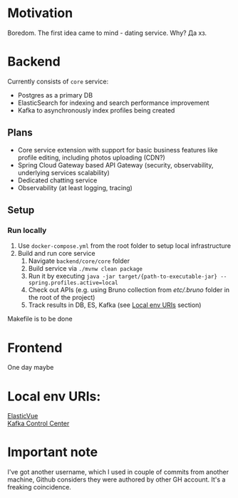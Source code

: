 # Motivation
Boredom.
The first idea came to mind - dating service. Why? Да хз.

# Backend
Currently consists of `core` service: 
* Postgres as a primary DB
* ElasticSearch for indexing and search performance improvement
* Kafka to asynchronously index profiles being created

## Plans
* Core service extension with support for basic business features like profile editing, including photos uploading (CDN?)
* Spring Cloud Gateway based API Gateway (security, observability, underlying services scalability)
* Dedicated chatting service
* Observability (at least logging, tracing)

## Setup

### Run locally

1. Use `docker-compose.yml` from the root folder to setup local infrastructure
2. Build and run core service
    1. Navigate `backend/core/core` folder
    2. Build service via `./mvnw clean package`
    3. Run it by executing `java -jar target/{path-to-executable-jar} --spring.profiles.active=local`
    4. Check out APIs (e.g. using Bruno collection from _etc/.bruno_ folder in the root of the project)
    5. Track results in DB, ES, Kafka (see [Local env URIs](#-local-env-uris) section)    
   
Makefile is to be done

# Frontend
One day maybe

# Local env URIs:  
[ElasticVue](http://localhost:8085/)  
[Kafka Control Center](http://localhost:9021/)

# Important note
I've got another username, which I used in couple of commits from another machine, Github considers they were authored by other GH account. It's a freaking coincidence.

